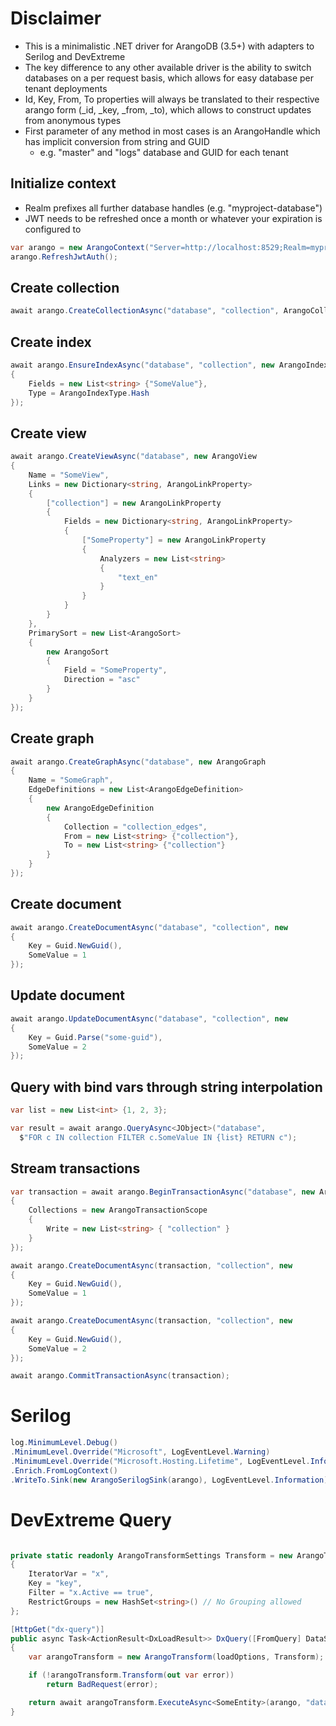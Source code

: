 # Disclaimer
- This is a minimalistic .NET driver for ArangoDB (3.5+) with adapters to Serilog and DevExtreme
- The key difference to any other available driver is the ability to switch databases on a per request basis, which allows for easy database per tenant deployments
- Id, Key, From, To properties will always be translated to their respective arango form (_id, _key, _from, _to), which allows to construct updates from anonymous types
- First parameter of any method in most cases is an ArangoHandle which has implicit conversion from string and GUID
  - e.g. "master" and "logs" database and GUID for each tenant

## Initialize context
- Realm prefixes all further database handles (e.g. "myproject-database")
- JWT needs to be refreshed once a month or whatever your expiration is configured to
```csharp
var arango = new ArangoContext("Server=http://localhost:8529;Realm=myproject;User ID=root;Password=;");
arango.RefreshJwtAuth();
```

## Create collection
```csharp
await arango.CreateCollectionAsync("database", "collection", ArangoCollectionType.Document);
```

## Create index
```csharp
await arango.EnsureIndexAsync("database", "collection", new ArangoIndex
{
    Fields = new List<string> {"SomeValue"},
    Type = ArangoIndexType.Hash
});
```

## Create view
```csharp
await arango.CreateViewAsync("database", new ArangoView
{
    Name = "SomeView",
    Links = new Dictionary<string, ArangoLinkProperty>
    {
        ["collection"] = new ArangoLinkProperty
        {
            Fields = new Dictionary<string, ArangoLinkProperty>
            {
                ["SomeProperty"] = new ArangoLinkProperty
                {
                    Analyzers = new List<string>
                    {
                        "text_en"
                    }
                }
            }
        }
    },
    PrimarySort = new List<ArangoSort>
    {
        new ArangoSort
        {
            Field = "SomeProperty",
            Direction = "asc"
        }
    }
});
```

## Create graph
```csharp
await arango.CreateGraphAsync("database", new ArangoGraph
{
    Name = "SomeGraph",
    EdgeDefinitions = new List<ArangoEdgeDefinition>
    {
        new ArangoEdgeDefinition
        {
            Collection = "collection_edges",
            From = new List<string> {"collection"},
            To = new List<string> {"collection"}
        }
    }
});
```

## Create document
```csharp
await arango.CreateDocumentAsync("database", "collection", new
{
    Key = Guid.NewGuid(),
    SomeValue = 1
});
```

## Update document
```csharp
await arango.UpdateDocumentAsync("database", "collection", new
{
    Key = Guid.Parse("some-guid"),
    SomeValue = 2
});
```

## Query with bind vars through string interpolation
```csharp
var list = new List<int> {1, 2, 3};

var result = await arango.QueryAsync<JObject>("database",
  $"FOR c IN collection FILTER c.SomeValue IN {list} RETURN c");
```

## Stream transactions
```csharp
var transaction = await arango.BeginTransactionAsync("database", new ArangoTransaction
{
    Collections = new ArangoTransactionScope
    {
        Write = new List<string> { "collection" }
    }
});

await arango.CreateDocumentAsync(transaction, "collection", new
{
    Key = Guid.NewGuid(),
    SomeValue = 1
});

await arango.CreateDocumentAsync(transaction, "collection", new
{
    Key = Guid.NewGuid(),
    SomeValue = 2
});

await arango.CommitTransactionAsync(transaction);
```

# Serilog
```csharp
log.MinimumLevel.Debug()
.MinimumLevel.Override("Microsoft", LogEventLevel.Warning)
.MinimumLevel.Override("Microsoft.Hosting.Lifetime", LogEventLevel.Information)
.Enrich.FromLogContext()
.WriteTo.Sink(new ArangoSerilogSink(arango), LogEventLevel.Information);
```

# DevExtreme Query
```csharp

private static readonly ArangoTransformSettings Transform = new ArangoTransformSettings
{
    IteratorVar = "x",
    Key = "key",
    Filter = "x.Active == true",
    RestrictGroups = new HashSet<string>() // No Grouping allowed
};

[HttpGet("dx-query")]
public async Task<ActionResult<DxLoadResult>> DxQuery([FromQuery] DataSourceLoadOptions loadOptions)
{
    var arangoTransform = new ArangoTransform(loadOptions, Transform);

    if (!arangoTransform.Transform(out var error))
        return BadRequest(error);

    return await arangoTransform.ExecuteAsync<SomeEntity>(arango, "database", "collection");
}
```
